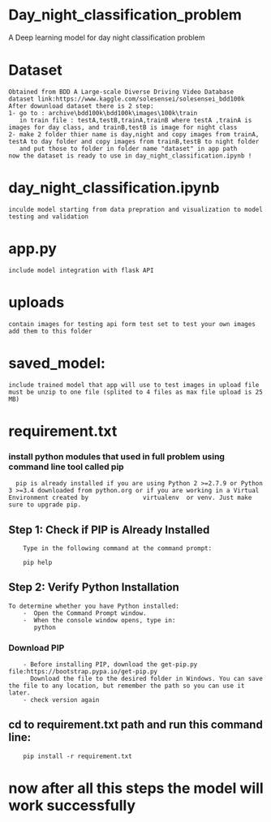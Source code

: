 # Day_night_classification_problem
A Deep learning model for day night classification problem

# Dataset
    Obtained from BDD A Large-scale Diverse Driving Video Database   
    dataset link:https://www.kaggle.com/solesensei/solesensei_bdd100k
    After dowunload dataset there is 2 step:
    1- go to : archive\bdd100k\bdd100k\images\100k\train
       in train file : testA,testB,trainA,trainB where testA ,trainA is images for day class, and trainB,testB is image for night class
    2- make 2 folder thier name is day,night and copy images from trainA, testA to day folder and copy images from trainB,testB to night folder
       and put those to folder in folder name "dataset" in app path
    now the dataset is ready to use in day_night_classification.ipynb !
# day_night_classification.ipynb
    inculde model starting from data prepration and visualization to model testing and validation  
# app.py 
    include model integration with flask API 
# uploads 
    contain images for testing api form test set to test your own images add them to this folder
# saved_model:
    include trained model that app will use to test images in upload file
    must be unzip to one file (splited to 4 files as max file upload is 25 MB)
      
# requirement.txt
  ### install python modules that used in full problem using command line tool called pip 
      pip is already installed if you are using Python 2 >=2.7.9 or Python 3 >=3.4 downloaded from python.org or if you are working in a Virtual Environment created by               virtualenv  or venv. Just make sure to upgrade pip.
   ## Step 1: Check if PIP is Already Installed
        Type in the following command at the command prompt:
        
        pip help
   ## Step 2: Verify Python Installation
    To determine whether you have Python installed:
        -  Open the Command Prompt window.
        -  When the console window opens, type in:
           python
           
   ### Download PIP 
        - Before installing PIP, download the get-pip.py file:https://bootstrap.pypa.io/get-pip.py
          Download the file to the desired folder in Windows. You can save the file to any location, but remember the path so you can use it later.
        - check version again
   ## cd to requirement.txt path and run this command line:
        pip install -r requirement.txt
 
# now after all this steps the model will work successfully
   
      
